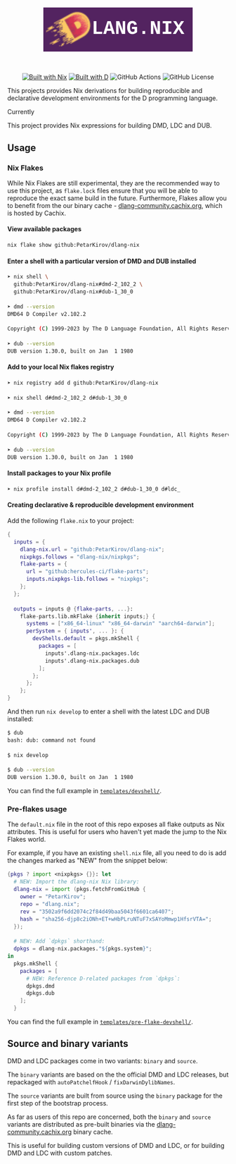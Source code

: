 <div align="center" style="margin: 1em 0 3em 0;">

# ![dlang-nix][dlang-nix-badge]

</div>

<div align="center">

[![Built with Nix][built-with-nix-badge]][nix]
[![Built with D][built-with-d-badge]][d]
![GitHub Actions][github-actions-badge]
![GitHub License][github-license-badge]

</div>

This projects provides Nix derivations for building reproducible and declarative development environments for the D programming language.

Currently

This project provides Nix expressions for building DMD, LDC and DUB.

## Usage

### Nix Flakes

While Nix Flakes are still experimental, they are the recommended way to use
this project, as `flake.lock` files ensure that you will be able to reproduce
the exact same build in the future. Furthermore, Flakes allow you to benefit
from the our binary cache -
[dlang-community.cachix.org][dlang-community-cachix], which is hosted by Cachix.

#### View available packages

```bash
nix flake show github:PetarKirov/dlang-nix
```

#### Enter a shell with a particular version of DMD and DUB installed

```bash
➤ nix shell \
  github:PetarKirov/dlang-nix#dmd-2_102_2 \
  github:PetarKirov/dlang-nix#dub-1_30_0

➤ dmd --version
DMD64 D Compiler v2.102.2

Copyright (C) 1999-2023 by The D Language Foundation, All Rights Reserved written by Walter Bright

➤ dub --version
DUB version 1.30.0, built on Jan  1 1980
```

#### Add to your local Nix flakes registry

```bash
➤ nix registry add d github:PetarKirov/dlang-nix

➤ nix shell d#dmd-2_102_2 d#dub-1_30_0

➤ dmd --version
DMD64 D Compiler v2.102.2

Copyright (C) 1999-2023 by The D Language Foundation, All Rights Reserved written by Walter Bright

➤ dub --version
DUB version 1.30.0, built on Jan  1 1980
```

#### Install packages to your Nix profile

```bash
➤ nix profile install d#dmd-2_102_2 d#dub-1_30_0 d#ldc_
```

#### Creating declarative & reproducible development environment

Add the following `flake.nix` to your project:

```nix
{
  inputs = {
    dlang-nix.url = "github:PetarKirov/dlang-nix";
    nixpkgs.follows = "dlang-nix/nixpkgs";
    flake-parts = {
      url = "github:hercules-ci/flake-parts";
      inputs.nixpkgs-lib.follows = "nixpkgs";
    };
  };

  outputs = inputs @ {flake-parts, ...}:
    flake-parts.lib.mkFlake {inherit inputs;} {
      systems = ["x86_64-linux" "x86_64-darwin" "aarch64-darwin"];
      perSystem = { inputs', ... }: {
        devShells.default = pkgs.mkShell {
          packages = [
            inputs'.dlang-nix.packages.ldc
            inputs'.dlang-nix.packages.dub
          ];
        };
      };
    };
}
```

And then run `nix develop` to enter a shell with the latest LDC and DUB installed:

```bash
$ dub
bash: dub: command not found

$ nix develop

$ dub --version
DUB version 1.30.0, built on Jan  1 1980
```

You can find the full example in [`templates/devshell/`](./templates/devshell/).

### Pre-flakes usage

The `default.nix` file in the root of this repo exposes all flake outputs as
Nix attributes. This is useful for users who haven't yet made the jump to the
Nix Flakes world.

For example, if you have an existing `shell.nix` file, all you need to do is add
the changes marked as "NEW" from the snippet below:

```nix
{pkgs ? import <nixpkgs> {}}: let
  # NEW: Import the dlang-nix Nix library:
  dlang-nix = import (pkgs.fetchFromGitHub {
    owner = "PetarKirov";
    repo = "dlang.nix";
    rev = "3502a9f6dd2074c2f84d49baa5043f6601ca6407";
    hash = "sha256-djp8c2iONh+ET+wHbPLruNTuF7xSAYoMmwp1HfsrVTA=";
  });

  # NEW: Add `dpkgs` shorthand:
  dpkgs = dlang-nix.packages."${pkgs.system}";
in
  pkgs.mkShell {
    packages = [
      # NEW: Reference D-related packages from `dpkgs`:
      dpkgs.dmd
      dpkgs.dub
    ];
  }
```

You can find the full example in
[`templates/pre-flake-devshell/`](./templates/pre-flake-devshell/).

## Source and binary variants

DMD and LDC packages come in two variants: `binary` and `source`.

The `binary` variants are based on the the official DMD and LDC releases, but
repackaged with `autoPatchelfHook` / `fixDarwinDylibNames`.

The `source` variants are built from source using the `binary` package for the
first step of the bootstrap process.

As far as users of this repo are concerned, both the `binary` and `source`
variants are distributed as pre-built binaries via the
[dlang-community.cachix.org][dlang-community-cachix] binary cache.

This is useful for building custom versions of DMD and LDC, or for building DMD
and LDC with custom patches.

[d]: https://dlang.org
[nix]: https://nixos.org

[built-with-nix-badge]: https://img.shields.io/static/v1?logo=nixos&logoColor=white&label=&message=Built%20with%20Nix&color=41439a&style=for-the-badge
[built-with-d-badge]: https://img.shields.io/static/v1?logo=d&logoColor=white&label=&message=Built%20with%20D&color=B03931&style=for-the-badge

[dlang-community-cachix]: https://dlang-community.cachix.org

[github-license-badge]: https://img.shields.io/github/license/PetarKirov/dlang-nix?style=for-the-badge

[github-actions-badge]: https://img.shields.io/badge/github%20actions-black.svg?style=for-the-badge&logo=github&logoColor=white

[dlang-nix-badge]: ./docs/img/dlang.nix-badge.svg
